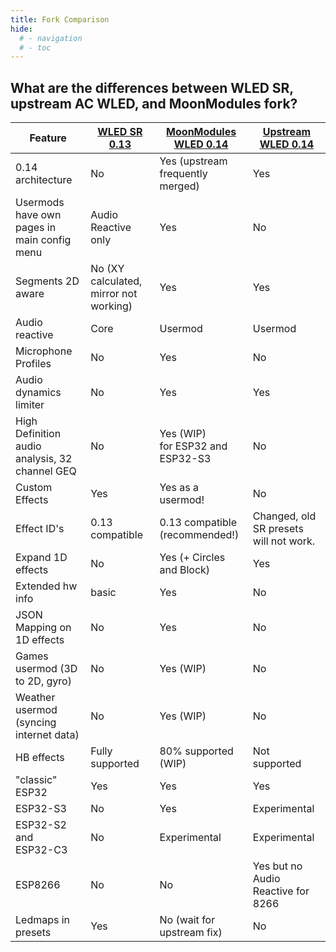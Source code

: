 ```yaml
---
title: Fork Comparison
hide:
  # - navigation
  # - toc
---
```


## What are the differences between WLED SR, upstream AC WLED, and MoonModules fork?


Feature | [WLED SR 0.13](https://github.com/atuline/WLED/tree/dev) | [MoonModules WLED 0.14](https://github.com/MoonModules/WLED/tree/mdev) | [Upstream WLED 0.14](https://github.com/Aircoookie/WLED) 
|---|---|---|---|
0.14 architecture|No|Yes (upstream frequently merged)|Yes
Usermods have own pages in main config menu|Audio Reactive only|Yes|No
Segments 2D aware|No (XY calculated, mirror not working)|Yes|Yes
Audio reactive|Core|Usermod|Usermod
Microphone Profiles|No|Yes|No|
Audio dynamics limiter|No|Yes|Yes
High Definition audio analysis, 32 channel GEQ|No| Yes (WIP) <br/>for ESP32 and ESP32-S3|No
Custom Effects|Yes|Yes as a usermod!|No
Effect ID's|0.13 compatible|0.13 compatible (recommended!)|Changed, old SR presets will not work.
Expand 1D effects|No|Yes (+ Circles and Block)|Yes
Extended hw info|basic|Yes|No
JSON Mapping on 1D effects|No|Yes|No
Games usermod (3D to 2D, gyro)|No|Yes (WIP)|No
Weather usermod (syncing internet data)|No|Yes (WIP)|No
HB effects|Fully supported|80% supported (WIP)|Not supported
"classic" ESP32|Yes|Yes|Yes
ESP32-S3|No|Yes|Experimental
ESP32-S2 and <br/>ESP32-C3|No|Experimental|Experimental
ESP8266|No|No|Yes but no Audio Reactive for 8266
Ledmaps in presets|Yes|No (wait for upstream fix)|No
